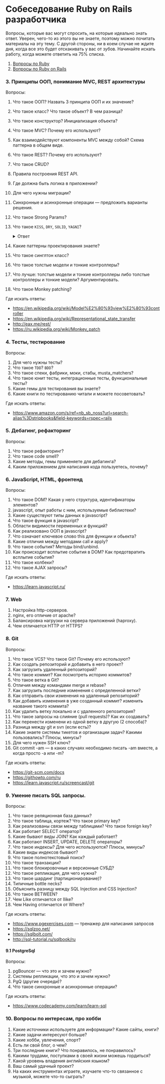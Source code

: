 # Собеседование Ruby on Rails разработчика

Вопросы, которые вас могут спросить, на которые идеально знать ответ. Уверен, чего-то из этого вы не знаете, поэтому можно почитать материалы на эту тему. С другой стороны, ни в коем случае не ждите дня, когда все это будет отскакивать у вас от зубов. Начинайте искать работу, когда можете ответить на 75% списка.

1. [Вопросы по Ruby](ruby.md)
2. [Вопросы по Ruby on Rails](rails.md)

### 3. Принципы ООП, понимание MVC, REST архитектуры

Вопросы:

1. Что такое ООП? Назвать 3 принципа ООП и их значение?
2. Что такое класс? Что такое объект? В чем разница?
3. Что такое конструктор? Инициализация объекта?
4. Что такое MVC? Почему его используют?
5. Как взаимодействуют компоненты MVC между собой? Схема паттерна в общем виде.
6. Что такое REST? Почему его используют?
7. Что такое CRUD?
8. Правила построения REST API.
9. Где должна быть логика в приложении?
10. Для чего нужны миграции?
11. Синхронные и асинхронные операции — предложить варианты решения.
12. Что такое Strong Params?
13. Что такое `KISS`, `DRY`, `SOLID`, `YAGNI`?

    <details>
      <summary>Ответ</summary>
      <b>KISS</b> — Keep it simple stupid ( Пиши очень простой код и очень легкий (тупой) ). Достигается в основном с помощью рефакторинга.

      https://ru.wikipedia.org/wiki/KISS_(%D0%BF%D1%80%D0%B8%D0%BD%D1%86%D0%B8%D0%BF)

      <b>DRY</b> — Don't repeat yourself ( не повторяй самого себя ). Если есть логика которая повторяется более 2 раз, ее необходимо выносить в отдельный класс/метод. Например мы используем dry, когда пишем котнроллеры, так как у нас есть необходимость нахождения params, мы выносим данный метод по их поиску в отдельный метод find_params.

      https://ru.wikipedia.org/wiki/Don%E2%80%99t_repeat_yourself

      <b>YAGNI</b> — You are not gonna need it — тебе это не нужно сейчас. Не писать больше того, перед чем тебе ставят задачу.

      https://ru.wikipedia.org/wiki/YAGNI

      ### SOLID

      <b>S</b> — Принцип единственной ответственности (пример повара, официанта, гостя, они не делают что-то не из своего предназначения).

      <b>O</b> — Принцип открытости и закрытости ( Закрытие изменений для одного из классов, можно дслеать только ответвление и наследоваться ).

      <b>L</b> — Принцип подстановки Барбары Лисков ( все что делает родительский класс, должен делать и дочерний класс, класс собака должен знать и вызываться от класса животные ).

      <b>I</b> — API для клиентов должен иметь только те функции, которые ему нужны, не более. Если есть проблема с этим, нужно разбить на несколько маленьких интерфейсов задачу.

      <b>D</b> — Класс не должен зависеть от от конкретного ПО, он должен зависеть от абстракциию. Пример база данных СКЛ, сменить на базу данных Oracle or Postgres. Абстракции не должны зависеть от деталей, так как в свою очередь детали должны зависеть от абстракции.

      https://en.wikipedia.org/wiki/SOLID
    </details>

14. Какие паттерны проектирования знаете?
15. Что такое синглтон класс?
16. Что такое толстые модели и тонкие контроллеры?
17. Что лучше: толстые модели и тонкие контроллеры либо толстые контроллеры и тонкие модели? Аргументировать.
18. Что такое Monkey patching?

Где искать ответы:

* https://en.wikipedia.org/wiki/Model%E2%80%93view%E2%80%93controller
* https://en.wikipedia.org/wiki/Representational_state_transfer
* http://eax.me/rest/
* https://ru.wikipedia.org/wiki/Monkey_patch

### 4. Тесты, тестирование

Вопросы:

1. Для чего нужны тесты?
2. Что такое `TDD`? `BDD`?
3. Что такое спеки, фабрики, моки, стабы, musta_matchers?
4. Что такое юнит тесты, интеграционные тесты, функциональные тесты?
5. Какие гемы для тестирования вы знаете?
6. Какие книги по тестированию читали и можете посоветовать?

Где искать ответы:

* https://www.amazon.com/s/ref=nb_sb_noss?url=search-alias%3Dstripbooks&field-keywords=rspec+rails

### 5. Дебагинг, рефакторинг

Вопросы:

1. Что такое рефакторинг?
2. Что такое code smell?
3. Какие методы, гемы применяете для дебагинга?
4. Каким приложением для написания кода пользуетесь, почему?

### 6. JavaScript, HTML, фронтенд

Вопросы:

1. Что такое DOM? Какая у него структура, идентификаторы элементов?
2. javascript, опыт работы с ним, используемые библиотеки?
3. Какие существуют типы данных в javascript?
4. Что такое функция в javascript?
5. Области видимости переменных и функций?
6. Как реализовано ООП в javascript?
7. Что означает ключевое слово this для функции и обьекта?
8. Какие отличия между методами call и apply?
9. Что такое события? Методы bind/unbind.
10. Как происходит всплытие события в DOM? Как предотвратить всплытие события?
11. Что такое колбеки?
12. Что такое AJAX запросы?

Где искать ответы:

* https://learn.javascript.ru/

### 7. Web

1. Настройка http-серверов.
2. nginx, его отличие от apache?
3. Балансировка нагрузки на сервера приложений (haproxy).
4. Чем отличается HTTP от HTTPS?

### 8. Git

Вопросы:

1. Что такое VCS? Что такое Git? Почему его используют?
2. Как создать репозиторий и добавить в него проект?
3. Как загрузить удаленный репозиторий?
4. Что такое коммит? Как посмотреть историю коммитов?
5. Что такое ветка в Git?
6. Отличия между командами merge и rebase?
7. Как загрузить последние изменения с определенной ветки?
8. Как отправить свои изменения на удаленный репозиторий?
9. Как добавить изменения в уже созданный коммит? изменить название такого коммита?
10. Как удалить ветку локально и с удаленного репозитория?
11. Что такое запросы на слияние (pull requests)? Как их создавать?
12. Как перенести изменени из одной ветку в другую (2 способа)?
13. Разница между git и svn (если есть)?
14. Какие знаете системы тикетов и организации задач? Какими пользовались? Плюсы, минусы?
15. Для чего нужен SSH ключ?
16. Git commit -am — в каких случаях необходимо писать -am вместе, а когда просто -a или -m?

Где искать ответы:

* https://git-scm.com/docs
* https://githowto.com/ru
* https://learn.javascript.ru/screencast/git

### 9. Умение писать SQL запросы.

Вопросы:

1. Что такое реляционная база данных?
2. Что такое таблица, кортеж? Что такое primary key?
3. Как реализованы связи между таблицами? Что такое foreign key?
4. Как работает SELECT оператор?
5. Какие бывают виды JOIN? Как каждый работает?
6. Как работают INSERT, UPDATE, DELETE операторы?
7. Что такое индексы? Для чего используются? Плюсы, минусы?
8. Какие виды индексов бывают?
9. Что такое полнотекстовый поиск?
10. Что такое транзакции?
11. Что такое блокировочные и версионные СУБД?
12. Что такое репликация, для чего нужна?
13. Что такое шардинг (партиционирование)?
14. Типичные bottle necks?
15. Объяснить разницу между SQL Injection and CSS Injection?
16. Что такое BETWEEN?
17. Чем Like отличается от Ilike?
18. Чем Having отличается от Where?

Где искать ответы:

* https://www.pgexercises.com — тренажер для написания запросов
* https://sqlzoo.net/
* https://sqlbolt.com/
* http://sql-tutorial.ru/sqlbook/ru

#### 9.1 PostgreSql

Вопросы:

1. pgBouncer — что это и зачем нужно?
2. Системы репликации, что это и зачем нужно?
3. PgQ (другие очереди)?
4. Что такое синхронные и асинхронные операции?

Где искать ответы:

* https://www.codecademy.com/learn/learn-sql

### 10. Вопросы по интересам, про хобби

1. Какие источники используете для информации? Какие сайты, книги?
2. Какие задачи интересуют больше?
3. Какие хобби, увлечения, спорт?
4. Есть ли свой блог, о чем?
5. Три последние книги? Что понравилось, не понравилось?
6. Какими трудами, поступками в своей жизни можешь гордиться?
7. Какой уровень владения английския языком?
8. Ваш самый удачный проект?
9. На каких инструментах играете, изучаете что-то связанное с музыкой, можете что-то сыграть?
